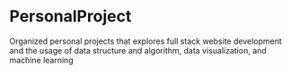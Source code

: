 # PersonalProject
Organized personal projects that explores full stack website development and the usage of data structure and algorithm, data visualization, and machine learning

